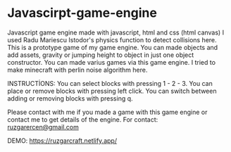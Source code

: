 # Javascirpt-game-engine
Javascript game engine made with javascript, html and css (html canvas)
I used Radu Mariescu Istodor's physics function to detect collisions here. This is a prototype game of my game engine. You can made objects and add assets, gravity or jumping height to object in just one object constructor. You can made varius games via this game engine. I tried to make minecraft with perlin noise algorithm here.

INSTRUCTİONS:
You can select blocks with pressing 1 - 2 - 3.
You can place or remove blocks with pressing left click.
You can switch between adding or removing blocks with pressing q.

Please contact with me if you made a game with this game engine or contact me to get details of the engine.
For contact: ruzgarercen@gmail.com


DEMO:
https://ruzgarcraft.netlify.app/
